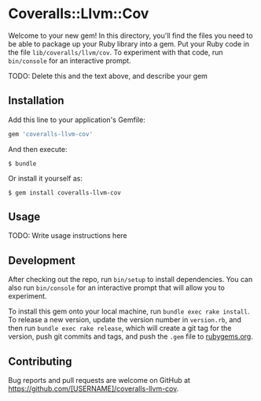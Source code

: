 # Coveralls::Llvm::Cov

Welcome to your new gem! In this directory, you'll find the files you need to be able to package up your Ruby library into a gem. Put your Ruby code in the file `lib/coveralls/llvm/cov`. To experiment with that code, run `bin/console` for an interactive prompt.

TODO: Delete this and the text above, and describe your gem

## Installation

Add this line to your application's Gemfile:

```ruby
gem 'coveralls-llvm-cov'
```

And then execute:

    $ bundle

Or install it yourself as:

    $ gem install coveralls-llvm-cov

## Usage

TODO: Write usage instructions here

## Development

After checking out the repo, run `bin/setup` to install dependencies. You can also run `bin/console` for an interactive prompt that will allow you to experiment.

To install this gem onto your local machine, run `bundle exec rake install`. To release a new version, update the version number in `version.rb`, and then run `bundle exec rake release`, which will create a git tag for the version, push git commits and tags, and push the `.gem` file to [rubygems.org](https://rubygems.org).

## Contributing

Bug reports and pull requests are welcome on GitHub at https://github.com/[USERNAME]/coveralls-llvm-cov.
